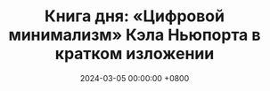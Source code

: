 ---
title: "Книга дня: «Цифровой минимализм» Кэла Ньюпорта в кратком изложении"
description: >-
  Сократите цифровой шум! Обзор книги Ньюпорта: техники цифрового минимализма для фокуса, продуктивности и баланса.
date: 2024-03-05 00:00:00 +0800
categories: [Мышление, Конспекты-книг]
tags:
  [
    цифровой-минимализм,
    кэл-ньюпорт,
    продуктивность,
    фокус,
    цифровой-детокс,
    социальные-сети,
    управление-временем,
    осознанность,
    минимализм,
    цифровое-здоровье,
    технологии,
    личностный-рост,
    экранное-время,
    баланс-жизни,
    концентрация
  ]
image:
alt: Обложка книги Цифровой минимализм Кэла Ньюпорта
fallback:
  -
  -
---
